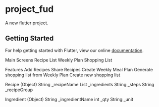 # project_fud

A new flutter project.

## Getting Started

For help getting started with Flutter, view our online
[documentation](http://flutter.io/).


Main Screens
	Recipe List
	Weekly Plan
	Shopping List

Features
	Add Recipes
	Share Recipes
	Create Weekly Meal Plan
	Generate shopping list from Weekly Plan
	Create new shopping list
	



Recipe (Object)
	String _recipeName
	List<Ingredient> _ingredients 
	String _steps
	String _recipeGroup

Ingredient (Object)
	String _ingredientName
	int _qty
	String _unit
